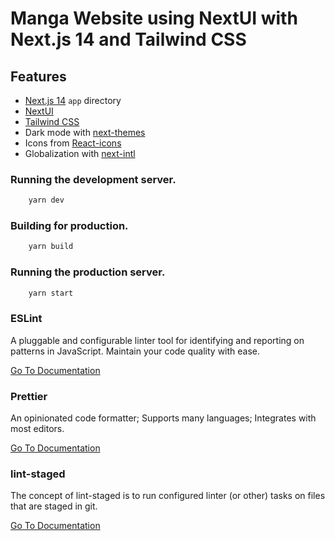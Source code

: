 
# Manga Website using NextUI with Next.js 14 and Tailwind CSS
## Features

- [Next.js 14](https://github.com/vercel/next.js) `app` directory
- [NextUI](https://nextui.org/docs/components/card)
- [Tailwind CSS](https://github.com/tailwindlabs/tailwindcss)
- Dark mode with [next-themes](https://github.com/pacocoursey/next-themes)
- Icons from [React-icons](https://react-icons.github.io/)
- Globalization with [next-intl](https://next-intl-docs.vercel.app/)

### Running the development server.

```bash
    yarn dev
```

### Building for production.

```bash
    yarn build
```

### Running the production server.

```bash
    yarn start
```

### **ESLint**

A pluggable and configurable linter tool for identifying and reporting on patterns in JavaScript. Maintain your code quality with ease.

[Go To Documentation](https://eslint.org/docs/user-guide/getting-started)


### **Prettier**

An opinionated code formatter; Supports many languages; Integrates with most editors.

[Go To Documentation](https://prettier.io/docs/en/index.html)


### **lint-staged**

 The concept of lint-staged is to run configured linter (or other) tasks on files that are staged in git.

[Go To Documentation](https://github.com/okonet/lint-staged)
